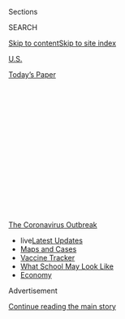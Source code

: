 <div id="app">

<div>

<div>

<div>

<div class="NYTAppHideMasthead css-1q2w90k e1suatyy0">

<div class="section css-ui9rw0 e1suatyy2">

<div class="css-eph4ug er09x8g0">

<div class="css-6n7j50">

</div>

<span class="css-1dv1kvn">Sections</span>

<div class="css-10488qs">

<span class="css-1dv1kvn">SEARCH</span>

</div>

[Skip to content](#site-content)[Skip to site
index](#site-index)

</div>

<div id="masthead-section-label" class="css-1wr3we4 eaxe0e00">

[U.S.](https://www.nytimes.com/section/us)

</div>

<div class="css-10698na e1huz5gh0">

</div>

</div>

<div id="masthead-bar-one" class="section hasLinks css-15hmgas e1csuq9d3">

<div class="css-uqyvli e1csuq9d0">

</div>

<div class="css-1uqjmks e1csuq9d1">

</div>

<div class="css-9e9ivx">

[](https://myaccount.nytimes.com/auth/login?response_type=cookie&client_id=vi)

</div>

<div class="css-1bvtpon e1csuq9d2">

[Today’s
Paper](https://www.nytimes.com/section/todayspaper)

</div>

</div>

</div>

</div>

<div data-aria-hidden="false">

<div id="site-content" data-role="main">

<div>

<div class="css-1aor85t" style="opacity:0.000000001;z-index:-1;visibility:hidden">

<div class="css-1hqnpie">

<div class="css-epjblv">

<span class="css-17xtcya">[U.S.](/section/us)</span><span class="css-x15j1o">|</span><span class="css-fwqvlz">Hidden
Outbreaks Spread Through U.S. Cities Far Earlier Than Americans Knew,
Estimates
Say</span>

</div>

<div class="css-k008qs">

<div class="css-1iwv8en">

<span class="css-18z7m18"></span>

<div>

</div>

</div>

<span class="css-1n6z4y">https://nyti.ms/2VysPYx</span>

<div class="css-1705lsu">

<div class="css-4xjgmj">

<div class="css-4skfbu" data-role="toolbar" data-aria-label="Social Media Share buttons, Save button, and Comments Panel with current comment count" data-testid="share-tools">

  - 
  - 
  - 
  - 
    
    <div class="css-6n7j50">
    
    </div>

  - 
  - 

</div>

</div>

</div>

</div>

</div>

</div>

<div id="NYT_TOP_BANNER_REGION" class="css-13pd83m">

<div>

<div id="styln-prism-menu-1592847958612" class="section interactive-content interactive-size-medium css-1edisqu">

<div class="css-17ih8de interactive-body">

<div id="scroll-container" class="css-1gj85ro">

[<span class="styln-title-wrap"><span class="css-1pje3qr">The
Coronavirus</span><span class="css-1pje3qr">
Outbreak</span></span>](https://www.nytimes.com/news-event/coronavirus?action=click&pgtype=Article&state=default&region=TOP_BANNER&context=storylines_menu)

  - <span class="css-kqxiym" data-emphasize="true">live</span>[Latest
    Updates](https://www.nytimes.com/2020/08/02/world/coronavirus-updates.html?action=click&pgtype=Article&state=default&region=TOP_BANNER&context=storylines_menu)
  - [Maps and
    Cases](https://www.nytimes.com/interactive/2020/us/coronavirus-us-cases.html?action=click&pgtype=Article&state=default&region=TOP_BANNER&context=storylines_menu)
  - [Vaccine
    Tracker](https://www.nytimes.com/interactive/2020/science/coronavirus-vaccine-tracker.html?action=click&pgtype=Article&state=default&region=TOP_BANNER&context=storylines_menu)
  - [What School May Look
    Like](https://www.nytimes.com/interactive/2020/07/29/us/schools-reopening-coronavirus.html?action=click&pgtype=Article&state=default&region=TOP_BANNER&context=storylines_menu)
  - [Economy](https://www.nytimes.com/live/2020/07/31/business/stock-market-today-coronavirus?action=click&pgtype=Article&state=default&region=TOP_BANNER&context=storylines_menu)

</div>

</div>

</div>

</div>

</div>

<div id="top-wrapper" class="css-1sy8kpn">

<div id="top-slug" class="css-l9onyx">

Advertisement

</div>

[Continue reading the main
story](#after-top)

<div class="ad top-wrapper" style="text-align:center;height:100%;display:block;min-height:250px">

<div id="top" class="place-ad" data-position="top" data-size-key="top">

</div>

</div>

<div id="after-top">

</div>

</div>

<div>

<div id="sponsor-wrapper" class="css-1hyfx7x">

<div id="sponsor-slug" class="css-19vbshk">

Supported by

</div>

[Continue reading the main
story](#after-sponsor)

<div id="sponsor" class="ad sponsor-wrapper" style="text-align:center;height:100%;display:block">

</div>

<div id="after-sponsor">

</div>

</div>

<div class="css-186x18t">

</div>

<div class="css-1vkm6nb ehdk2mb0">

# Hidden Outbreaks Spread Through U.S. Cities Far Earlier Than Americans Knew, Estimates Say

</div>

<div class="css-18e8msd">

<div class="css-vp77d3 epjyd6m0">

<div class="css-1baulvz">

By [<span class="css-1baulvz" itemprop="name">Benedict
Carey</span>](https://www.nytimes.com/by/benedict-carey) and
[<span class="css-1baulvz last-byline" itemprop="name">James
Glanz</span>](https://www.nytimes.com/by/james-glanz)

</div>

</div>

  - 
    
    <div class="css-ld3wwf e16638kd2">
    
    Published April 23, 2020Updated July 6,
    2020
    
    </div>

  - 
    
    <div class="css-4xjgmj">
    
    <div class="css-pvvomx" data-role="toolbar" data-aria-label="Social Media Share buttons, Save button, and Comments Panel with current comment count" data-testid="share-tools">
    
      - 
      - 
      - 
      - 
        
        <div class="css-6n7j50">
        
        </div>
    
      - 
      - 
    
    </div>
    
    </div>

</div>

</div>

<div class="section meteredContent css-1r7ky0e" name="articleBody" itemprop="articleBody">

<div class="css-1fanzo5 StoryBodyCompanionColumn">

<div class="css-53u6y8">

By the time New York City confirmed its first case of the
[coronavirus](https://www.nytimes.com/2020/07/04/health/239-experts-with-one-big-claim-the-coronavirus-is-airborne.html)
on March 1, thousands of
[infections](https://www.nytimes.com/2020/05/14/health/talking-coronavirus-infect.html)
were already silently spreading through the city, a hidden explosion of
a disease that many still viewed as a remote threat as the city awaited
the first signs of spring.

Hidden outbreaks were also spreading almost completely undetected in
Boston, San Francisco, Chicago and Seattle, long before testing showed
that each city had a major problem, according to a model of the
[spread](https://www.nytimes.com/2020/07/04/health/239-experts-with-one-big-claim-the-coronavirus-is-airborne.html)
of the disease by researchers at Northeastern University who shared
their results with The New York Times.

Even in early February — while the world focused on China — the virus
was not only likely to be spreading in multiple American cities, but
also seeding blooms of infection elsewhere in the United States, the
researchers
found.

</div>

</div>

<div id="vespignani-estimates-graphic" class="section interactive-content interactive-size-scoop css-m2zfm8" data-id="100000007099897">

<div class="css-17ih8de interactive-body" data-sourceid="100000007099897">

<div id="g-dots-box" class="ai2html">

<div id="g-dots-big" class="g-artboard" style="min-width: 700px;" data-aspect-ratio="0.74" data-min-width="700">

<div style="padding: 0 0 135.1706% 0;">

</div>

![](data:image/gif;base64,R0lGODlhCgAKAIAAAB8fHwAAACH5BAEAAAAALAAAAAAKAAoAAAIIhI+py+0PYysAOw==)

<div id="g-ai0-1" class="g-Layer_1 g-aiAbs g-aiPointText" style="top:3.089%;margin-top:-24.9px;left:50.8412%;margin-left:-237px;width:474px;">

In five major U.S. cities, as of March 1

there were only <span class="g-cstyle0">23 confirmed cases</span> of
coronavirus.

</div>

<div id="g-ai0-2" class="g-Layer_1 g-aiAbs g-aiPointText" style="top:19.432%;margin-top:-24.9px;left:50.8522%;margin-left:-334.5px;width:669px;">

But according to the Northeastern model, there could have actually been

about <span class="g-cstyle0">28,000 infections</span> in those cities
by
then.

</div>

<div id="g-ai0-3" class="g-boston g-aiAbs g-aiPointText" style="top:30.3576%;margin-top:-24.4px;left:37.7163%;margin-left:-42px;width:84px;">

Boston

2,300

</div>

<div id="g-ai0-4" class="g-seattle g-aiAbs g-aiPointText" style="top:35.4017%;margin-top:-24.4px;left:51.8126%;margin-left:-42.5px;width:85px;">

Seattle

2,300

</div>

<div id="g-ai0-5" class="g-chicago g-aiAbs g-aiPointText" style="top:46.4988%;margin-top:-24.4px;left:53.0083%;margin-left:-46.5px;width:93px;">

Chicago

3,300

</div>

<div id="g-ai0-6" class="g-sf g-aiAbs g-aiPointText" style="top:58.403%;margin-top:-24.4px;left:52.2035%;margin-left:-72px;width:144px;">

San
Francisco

9,300

</div>

<div id="g-ai0-7" class="g-nyc g-aiAbs g-aiPointText" style="top:77.9069%;margin-top:-24.4px;left:53.8346%;margin-left:-52px;width:104px;">

New
York

10,700

</div>

</div>

<div id="g-dots-lil" class="g-artboard" style="max-width: 699px;max-height: 1845px" data-aspect-ratio="0.379" data-min-width="0" data-max-width="699">

<div style="padding: 0 0 263.9181% 0;">

</div>

![](data:image/gif;base64,R0lGODlhCgAKAIAAAB8fHwAAACH5BAEAAAAALAAAAAAKAAoAAAIIhI+py+0PYysAOw==)

<div id="g-ai1-1" class="g-Layer_1 g-aiAbs" style="top:1.5156%;left:0%;width:99.7778%;">

In five major U.S. cities, as of March 1 there were only
<span class="g-cstyle0">23 confirmed cases</span> of
coronavirus.

</div>

<div id="g-ai1-2" class="g-Layer_1 g-aiAbs" style="top:20.1241%;left:0%;width:99.5556%;">

But according to the Northeastern model, there could have actually been
about <span class="g-cstyle0">28,000 infections</span> in those cities
by
then.

</div>

<div id="g-ai1-3" class="g-boston g-aiAbs g-aiPointText" style="top:33.1251%;margin-top:-19.4px;left:47.2699%;margin-left:-35.5px;width:71px;">

Boston

2,300

</div>

<div id="g-ai1-4" class="g-seattle g-aiAbs g-aiPointText" style="top:40.198%;margin-top:-19.4px;left:53.3192%;margin-left:-36px;width:72px;">

Seattle

2,300

</div>

<div id="g-ai1-5" class="g-chicago g-aiAbs g-aiPointText" style="top:46.7657%;margin-top:-19.4px;left:50.0382%;margin-left:-39.5px;width:79px;">

Chicago

3,300

</div>

<div id="g-ai1-6" class="g-sf g-aiAbs g-aiPointText" style="top:62.5113%;margin-top:-19.4px;left:46.549%;margin-left:-60px;width:120px;">

San
Francisco

9,300

</div>

<div id="g-ai1-7" class="g-nyc g-aiAbs g-aiPointText" style="top:83.6458%;margin-top:-19.4px;left:51.7432%;margin-left:-43.5px;width:87px;">

New York

10,700

</div>

</div>

</div>

</div>

Note: Numbers are median estimates that the Northeastern model
calculated for each city. The true number of infections could have been
substantially higher or lower than shown here.

By Derek Watkins

</div>

<div class="css-1fanzo5 StoryBodyCompanionColumn">

<div class="css-53u6y8">

As political leaders grappled in February with the question of whether
the outbreak would become serious enough to order measures like school
closures and remote work, little or no systematic testing for the virus
was taking place.

</div>

</div>

<div class="css-1fanzo5 StoryBodyCompanionColumn">

<div class="css-53u6y8">

“Meanwhile, in the background, you have this silent chain of
transmission of thousands of people,” said Alessandro Vespignani,
director of the Network Science Institute at Northeastern University in
Boston, who led the research team.

Modeling the spread of a disease is inherently inexact, involving
estimates of how often people come in contact and transmit the virus as
they travel, work and socialize. The model estimates all infections,
including those in people who may experience mild or no
[symptoms](https://www.nytimes.com/2020/04/30/well/live/coronavirus-days-5-through-10.html)
and those that are never detected in testing.

Other disease researchers said the findings of Dr. Vespignani’s team
were broadly in line with their own analyses. The research offers the
first clear accounting of how far behind the United States was in
detecting the virus. And the findings provide a warning of what can
recur, the researchers say, if social distancing restrictions are lifted
too quickly.

Dr. Robert R. Redfield, the director of the Centers for Disease Control
and Prevention, said last week that American health officials had been
successful in tracking the first known cases and their contacts in the
United States before the outbreak got out of control.

</div>

</div>

<div class="css-1fanzo5 StoryBodyCompanionColumn">

<div class="css-53u6y8">

“Through Feb. 27, this country only had 14 cases,” he said during a
briefing. “We did that isolation and that contact tracing, and it was
very successful. But then, when the virus more exploded, it got beyond
the public health capacity.”

</div>

</div>

<div class="css-79elbk" data-testid="photoviewer-wrapper">

<div class="css-z3e15g" data-testid="photoviewer-wrapper-hidden">

</div>

<div class="css-1a48zt4 ehw59r15" data-testid="photoviewer-children">

![<span class="css-16f3y1r e13ogyst0" data-aria-hidden="true">Dr. Robert
R. Redfield, the director of the Centers for Disease Control and
Prevention, and Vice President Mike Pence during a news briefing this
month.</span><span class="css-cnj6d5 e1z0qqy90" itemprop="copyrightHolder"><span class="css-1ly73wi e1tej78p0">Credit...</span><span>Pool
photo by Chris
Kleponis</span></span>](https://static01.nyt.com/images/2020/04/22/us/00HIDDEN-OUTBREAKS1/merlin_171417732_7e553e66-5f39-4ad2-941b-19a283a5cb5b-articleLarge.jpg?quality=75&auto=webp&disable=upscale)

</div>

</div>

<div class="css-1fanzo5 StoryBodyCompanionColumn">

<div class="css-53u6y8">

But the new estimates of coronavirus infections are vastly higher than
those official counts.

By late February, as the world’s attention shifted to a dire outbreak in
Italy, those 14 known American cases were a tiny fraction of the
thousands of undetected infections that the researchers estimated were
spreading from person to person across this country.

And more cases may have been arriving in the United States by the day.

“Knowing the number of flights coming into New York from Italy, it was
like watching a horrible train wreck in slow motion,” said Adriana
Heguy, director of the Genome Technology Center at New York University’s
Grossman School of
Medicine.

<div id="NYT_MAIN_CONTENT_1_REGION" class="css-9tf9ac">

<div>

<div id="styln-covid-updates-world" class="section interactive-content interactive-size-medium css-1ftcdic">

<div class="css-17ih8de interactive-body">

<div id="styln-briefing-block" data-asset-id="QXJ0aWNsZTpueXQ6Ly9hcnRpY2xlLzhiMjRmNTQ0LWVhMmUtNTlmNC1hMDZiLTM0YWI3YTlmN2E4YQ==">

<div class="briefing-block-header-section">

# [Latest Updates: Global Coronavirus Outbreak](https://www.nytimes.com/2020/08/01/world/coronavirus-covid-19.html?action=click&pgtype=Article&state=default&region=MAIN_CONTENT_1&context=storylines_live_updates)

<div class="briefing-block-ts">

Updated 2020-08-02T17:52:35.962Z

</div>

</div>

  - [The U.S. reels as July cases more than double the total of any
    other
    month.](https://www.nytimes.com/2020/08/01/world/coronavirus-covid-19.html?action=click&pgtype=Article&state=default&region=MAIN_CONTENT_1&context=storylines_live_updates#link-34047410)
  - [Top U.S. officials work to break an impasse over the federal
    jobless
    benefit.](https://www.nytimes.com/2020/08/01/world/coronavirus-covid-19.html?action=click&pgtype=Article&state=default&region=MAIN_CONTENT_1&context=storylines_live_updates#link-780ec966)
  - [Its outbreak untamed, Melbourne goes into even greater
    lockdown.](https://www.nytimes.com/2020/08/01/world/coronavirus-covid-19.html?action=click&pgtype=Article&state=default&region=MAIN_CONTENT_1&context=storylines_live_updates#link-2bc8948)

<div class="briefing-block-footer">

<div class="briefing-block-footer-meta">

[See more
updates](https://www.nytimes.com/2020/08/01/world/coronavirus-covid-19.html?action=click&pgtype=Article&state=default&region=MAIN_CONTENT_1&context=storylines_live_updates)

</div>

<div class="briefing-block-briefinglinks">

<span>More live coverage:</span>
[Markets](https://www.nytimes.com/live/2020/07/31/business/stock-market-today-coronavirus?action=click&pgtype=Article&state=default&region=MAIN_CONTENT_1&context=storylines_live_updates)

</div>

</div>

</div>

</div>

</div>

</div>

</div>

Dr. Heguy’s team and another at the Icahn School of Medicine at Mount
Sinai have found through genetic analysis that the seeds of most
infections in New York came from multiple locations in Europe, rather
than directly from China.

“We weren’t testing, and if you’re not testing you don’t know,” Dr.
Heguy said. The new estimates suggesting that thousands of infections
were spreading silently in the first months of the year “don’t seem
surprising at all,” she said.

There are other signs that the outbreak was worse at an earlier point
than previously known. This week, health officials in Santa Clara
County, Calif., announced a [newly discovered coronavirus-linked
death](https://www.nytimes.com/2020/04/22/us/santa-clara-county-coronavirus-death.html)
on Feb. 6, weeks earlier than what had been previously thought to be the
first death caused by the virus in the United States.

</div>

</div>

<div class="css-1fanzo5 StoryBodyCompanionColumn">

<div class="css-53u6y8">

Some scientists cautioned that the new report’s estimates of an
enormous, unseen wave of infections could be too high — even though
testing surveillance lagged at the time.

“Even with these corrections, it’s still on the high side — this is
higher than I would have expected,” said Dr. Donald Burke, a professor
of epidemiology at the University of Pittsburgh Graduate School of
Public Health.

Others said that the findings were in line with the fragmentary evidence
that had been available until now. Lauren Ancel Meyers, a professor of
biology and statistics at the University of Texas at Austin, said that
her own risk estimates and [most recent
projections](https://covid-19.tacc.utexas.edu/projections/) reveal a
grim stealthiness of early coronavirus spread.

“By the time you see a few cases, it’s pretty certain that you already
have an outbreak underway,” Dr. Meyers said.

Dr. Vespignani’s approach models the outbreak over time based on what is
known about the virus and where it has been detected. It estimates the
spread of the disease by simulating the movements of individual people
based on where people fly, how they move around, when they go to school
and other data. By running the model under various conditions — when
schools are closed, say — his team estimates where the virus may have
spread undetected.

Unseen carriers of the disease, many of them with mild symptoms or none
at all, can still spread the virus. For that reason, by the time leaders
in many cities and states took action, it was already too late to slow
the initial
spread.

<div id="NYT_MAIN_CONTENT_3_REGION" class="css-9tf9ac">

<div>

<div id="styln-prism-freeform-1594220623585" class="section interactive-content interactive-size-medium css-1ftcdic">

<div class="css-17ih8de interactive-body">

<div id="prism-freeform-block-62021" class="css-19mumt8" data-role="complementary" data-storyline="The Coronavirus Outbreak" data-truncated="true" tabindex="0">

<div class="css-a8d9oz">

<div class="css-eb027h">

[](https://www.nytimes.com/news-event/coronavirus?action=click&pgtype=Article&state=default&region=MAIN_CONTENT_3&context=storylines_faq)

### The Coronavirus Outbreak ›

#### Frequently Asked Questions

Updated July 27, 2020

  - #### Should I refinance my mortgage?
    
      - [It could be a good
        idea,](https://www.nytimes.com/article/coronavirus-money-unemployment.html?action=click&pgtype=Article&state=default&region=MAIN_CONTENT_3&context=storylines_faq)
        because mortgage rates have [never been
        lower.](https://www.nytimes.com/2020/07/16/business/mortgage-rates-below-3-percent.html?action=click&pgtype=Article&state=default&region=MAIN_CONTENT_3&context=storylines_faq)
        Refinancing requests have pushed mortgage applications to some
        of the highest levels since 2008, so be prepared to get in line.
        But defaults are also up, so if you’re thinking about buying a
        home, be aware that some lenders have tightened their standards.

  - #### What is school going to look like in September?
    
      - It is unlikely that many schools will return to a normal
        schedule this fall, requiring the grind of [online
        learning](https://www.nytimes.com/2020/06/05/us/coronavirus-education-lost-learning.html?action=click&pgtype=Article&state=default&region=MAIN_CONTENT_3&context=storylines_faq),
        [makeshift child
        care](https://www.nytimes.com/2020/05/29/us/coronavirus-child-care-centers.html?action=click&pgtype=Article&state=default&region=MAIN_CONTENT_3&context=storylines_faq)
        and [stunted
        workdays](https://www.nytimes.com/2020/06/03/business/economy/coronavirus-working-women.html?action=click&pgtype=Article&state=default&region=MAIN_CONTENT_3&context=storylines_faq)
        to continue. California’s two largest public school districts —
        Los Angeles and San Diego — said on July 13, that [instruction
        will be remote-only in the
        fall](https://www.nytimes.com/2020/07/13/us/lausd-san-diego-school-reopening.html?action=click&pgtype=Article&state=default&region=MAIN_CONTENT_3&context=storylines_faq),
        citing concerns that surging coronavirus infections in their
        areas pose too dire a risk for students and teachers. Together,
        the two districts enroll some 825,000 students. They are the
        largest in the country so far to abandon plans for even a
        partial physical return to classrooms when they reopen in
        August. For other districts, the solution won’t be an
        all-or-nothing approach. [Many
        systems](https://bioethics.jhu.edu/research-and-outreach/projects/eschool-initiative/school-policy-tracker/),
        including the nation’s largest, New York City, are devising
        [hybrid
        plans](https://www.nytimes.com/2020/06/26/us/coronavirus-schools-reopen-fall.html?action=click&pgtype=Article&state=default&region=MAIN_CONTENT_3&context=storylines_faq)
        that involve spending some days in classrooms and other days
        online. There’s no national policy on this yet, so check with
        your municipal school system regularly to see what is happening
        in your community.

  - #### Is the coronavirus airborne?
    
      - The coronavirus [can stay aloft for hours in tiny droplets in
        stagnant
        air](https://www.nytimes.com/2020/07/04/health/239-experts-with-one-big-claim-the-coronavirus-is-airborne.html?action=click&pgtype=Article&state=default&region=MAIN_CONTENT_3&context=storylines_faq),
        infecting people as they inhale, mounting scientific evidence
        suggests. This risk is highest in crowded indoor spaces with
        poor ventilation, and may help explain super-spreading events
        reported in meatpacking plants, churches and restaurants. [It’s
        unclear how often the virus is
        spread](https://www.nytimes.com/2020/07/06/health/coronavirus-airborne-aerosols.html?action=click&pgtype=Article&state=default&region=MAIN_CONTENT_3&context=storylines_faq)
        via these tiny droplets, or aerosols, compared with larger
        droplets that are expelled when a sick person coughs or sneezes,
        or transmitted through contact with contaminated surfaces, said
        Linsey Marr, an aerosol expert at Virginia Tech. Aerosols are
        released even when a person without symptoms exhales, talks or
        sings, according to Dr. Marr and more than 200 other experts,
        who [have outlined the evidence in an open letter to the World
        Health
        Organization](https://academic.oup.com/cid/article/doi/10.1093/cid/ciaa939/5867798).

  - #### What are the symptoms of coronavirus?
    
      - Common symptoms [include fever, a dry cough, fatigue and
        difficulty breathing or shortness of
        breath.](https://www.nytimes.com/article/symptoms-coronavirus.html?action=click&pgtype=Article&state=default&region=MAIN_CONTENT_3&context=storylines_faq)
        Some of these symptoms overlap with those of the flu, making
        detection difficult, but runny noses and stuffy sinuses are less
        common. [The C.D.C. has
        also](https://www.nytimes.com/2020/04/27/health/coronavirus-symptoms-cdc.html?action=click&pgtype=Article&state=default&region=MAIN_CONTENT_3&context=storylines_faq)
        added chills, muscle pain, sore throat, headache and a new loss
        of the sense of taste or smell as symptoms to look out for. Most
        people fall ill five to seven days after exposure, but symptoms
        may appear in as few as two days or as many as 14 days.

  - #### Does asymptomatic transmission of Covid-19 happen?
    
      - So far, the evidence seems to show it does. A widely cited
        [paper](https://www.nature.com/articles/s41591-020-0869-5)
        published in April suggests that people are most infectious
        about two days before the onset of coronavirus symptoms and
        estimated that 44 percent of new infections were a result of
        transmission from people who were not yet showing symptoms.
        Recently, a top expert at the World Health Organization stated
        that transmission of the coronavirus by people who did not have
        symptoms was “very rare,” [but she later walked back that
        statement.](https://www.nytimes.com/2020/06/09/world/coronavirus-updates.html?action=click&pgtype=Article&state=default&region=MAIN_CONTENT_3&context=storylines_faq#link-1f302e21)

<div id="styln-survey-component-62021" class="styln-survey-component" data-surveyname="faq" data-surveystoryline="coronavirus">

</div>

</div>

<div class="css-6mllg9">

</div>

<div class="css-pmm6ed">

<span class="css-5gimkt"></span>

</div>

</div>

</div>

</div>

</div>

</div>

</div>

A few cities with early outbreaks, notably Seattle, are believed to have
avoided enormous growth later by heeding the models available at the
time and taking action well ahead of the rest of the country.

</div>

</div>

<div class="css-1fanzo5 StoryBodyCompanionColumn">

<div class="css-53u6y8">

“We knew the numbers we saw were just the tip of the iceberg, and that
there were much greater numbers below the surface,” Jenny A. Durkan, the
mayor of Seattle, said in an interview. “We had to
act.”

</div>

</div>

<div class="css-a7yk8a e73j0it0">

<div class="css-1xdhyk6 erfvjey0">

<span class="css-1ly73wi e1tej78p0">Image</span>

<div class="css-zjzyr8">

<div data-testid="lazyimage-container" style="height:257.77777777777777px">

</div>

</div>

</div>

<span class="css-16f3y1r e13ogyst0" data-aria-hidden="true">A highway
sign in Seattle on April
15.</span><span class="css-cnj6d5 e1z0qqy90" itemprop="copyrightHolder"><span class="css-1ly73wi e1tej78p0">Credit...</span><span>Ruth
Fremson/The New York
Times</span></span>

<div class="css-1xdhyk6 erfvjey0">

<span class="css-1ly73wi e1tej78p0">Image</span>

<div class="css-zjzyr8">

<div data-testid="lazyimage-container" style="height:257.77777777777777px">

</div>

</div>

</div>

<span class="css-16f3y1r e13ogyst0" data-aria-hidden="true">As early as
March 14, much of Seattle was quiet as people avoided gathering in
normally busy public places, like Pioneer
Square.</span><span class="css-cnj6d5 e1z0qqy90" itemprop="copyrightHolder"><span class="css-1ly73wi e1tej78p0">Credit...</span><span>Grant
Hindsley for The New York Times</span></span>

</div>

<div class="css-1fanzo5 StoryBodyCompanionColumn">

<div class="css-53u6y8">

[City and state officials in New York acted more
slowly](https://www.nytimes.com/2020/04/08/nyregion/new-york-coronavirus-response-delays.html),
waiting until known cases were at a higher level to shut down schools
and issue a stay-at-home order. [Mayor Bill de Blasio was reluctant to
embrace
shutdowns](https://www.nytimes.com/2020/03/16/nyregion/coronavirus-bill-de-blasio.html)
until mid-March, citing the impact they would have on vulnerable New
Yorkers.

“Even while we learn new things about this virus almost daily, one thing
remains consistent: New Yorkers were put at risk by the federal
government’s total failure to provide us with adequate testing
capability,” said the mayor’s press secretary, Freddi Goldstein.

In mid-February, a month before New York City schools were closed, New
York City and San Francisco already had more than 600 people with
unidentified infections, and Seattle, Chicago and Boston already had
more than 100 people, the findings estimate. By March 1, as New York
confirmed its first case, the numbers there may already have surpassed
10,000.

From these primary travel hubs and a few other cities, the model shows,
the disease was then spread to other locations in the United States.

Dr. Vespignani said he and his research team warned officials of the
silent spread, posting some of their early projections in mid-February.
“We were talking to officials here, and it was the same reaction we
got in Italy, in the U.K., in Spain,” Dr. Vespignani said. “They told
me, ‘OK, that’s happening on your computer, not in reality.’ Look,” he
added, “No one’s going to shut down a country based on a model.”

</div>

</div>

<div class="css-1fanzo5 StoryBodyCompanionColumn">

<div class="css-53u6y8">

The virus moved under the radar swiftly in February and March, doctors
and researchers said, because few cities or states had adequate
surveillance systems in place. And testing, if it was being done at all,
was haphazard. Emergency rooms were busy preparing for the predicted
onslaught and likely missed some early virus-related deaths, and did not
have the time or tools to verify infections on the fly, experts said.

It was mid-March before teams at N.Y.U. and Mount Sinai began taking
samples for testing in New York. On Thursday, Gov. Andrew M. Cuomo
announced results from antibody testing of grocery store shoppers— which
researchers warned were preliminary and could change — that suggests
[one of every
five](https://www.nytimes.com/2020/04/23/nyregion/coronavirus-antibodies-test-ny.html)
New Yorkers may have been infected.

The new findings from the model produce a range of possible outcomes for
when the virus may have infected 10 people in each city. In New York,
for example, the model shows that the first 10 infected people could
have been walking the streets of the city as early as the last week in
January, or as late as the middle of February. From there, the
infections in the centers of the outbreak grew exponentially.

Trevor Bedford, an associate professor at the Fred Hutchinson Cancer
Research Center and the University of Washington in Seattle, said it
became clear in late February that “community transmission” — an
infectious outbreak — was probably silently underway in Washington after
a single test result came back positive for someone who had no symptoms.

Whatever the precise scale of the initial outbreak, that same dynamic
will accelerate once measures to mitigate the spread are relaxed without
other public health measures in place, Dr. Burke said. “When you take
away social distancing, everything will go right through the roof,” he
said.

</div>

</div>

<div>

</div>

</div>

<div>

</div>

<div>

</div>

<div>

</div>

<div>

<div id="bottom-wrapper" class="css-1ede5it">

<div id="bottom-slug" class="css-l9onyx">

Advertisement

</div>

[Continue reading the main
story](#after-bottom)

<div id="bottom" class="ad bottom-wrapper" style="text-align:center;height:100%;display:block;min-height:90px">

</div>

<div id="after-bottom">

</div>

</div>

</div>

</div>

</div>

## Site Index

<div>

</div>

## Site Information Navigation

  - [© <span>2020</span> <span>The New York Times
    Company</span>](https://help.nytimes.com/hc/en-us/articles/115014792127-Copyright-notice)

<!-- end list -->

  - [NYTCo](https://www.nytco.com/)
  - [Contact
    Us](https://help.nytimes.com/hc/en-us/articles/115015385887-Contact-Us)
  - [Work with us](https://www.nytco.com/careers/)
  - [Advertise](https://nytmediakit.com/)
  - [T Brand Studio](http://www.tbrandstudio.com/)
  - [Your Ad
    Choices](https://www.nytimes.com/privacy/cookie-policy#how-do-i-manage-trackers)
  - [Privacy](https://www.nytimes.com/privacy)
  - [Terms of
    Service](https://help.nytimes.com/hc/en-us/articles/115014893428-Terms-of-service)
  - [Terms of
    Sale](https://help.nytimes.com/hc/en-us/articles/115014893968-Terms-of-sale)
  - [Site
    Map](https://spiderbites.nytimes.com)
  - [Help](https://help.nytimes.com/hc/en-us)
  - [Subscriptions](https://www.nytimes.com/subscription?campaignId=37WXW)

</div>

</div>

</div>

</div>
